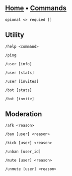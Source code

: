 ## [Home](https://vqvzi.github.io/Phantom/) • [Commands](https://vqvzi.github.io/Phantom-Commands/)
```
opional <> requied []
```

Utility
---
```
/help <command>
```
```
/ping
```
```
/user [info]
```
```
/user [stats]
```
```
/user [invites]
```
```
/bot [stats]
```
```
/bot [invite]
```

 Moderation
---
 
```
/afk <reason>
```
```
/ban [user] <reason>
```
```
/kick [user] <reason>
```
```
/unban [user_id]
```
```
/mute [user] <reason>
```
```
/unmute [user] <reason>
```

